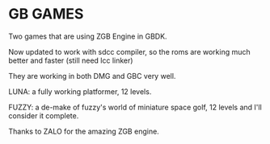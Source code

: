 # GB GAMES

Two games that are using ZGB Engine in GBDK.

Now updated to work with sdcc compiler, so the roms are working much better and faster (still need lcc linker)

They are working in both DMG and GBC very well.

LUNA: a fully working platformer, 12 levels.

FUZZY: a de-make of fuzzy's world of miniature space golf, 12 levels and I'll consider it complete.

Thanks to ZALO for the amazing ZGB engine.

